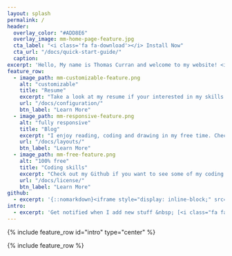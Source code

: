 ```yaml
---
layout: splash
permalink: /
header:
  overlay_color: "#ADD8E6"
  overlay_image: mm-home-page-feature.jpg
  cta_label: "<i class='fa fa-download'></i> Install Now"
  cta_url: "/docs/quick-start-guide/"
  caption:
excerpt: 'Hello, My name is Thomas Curran and welcome to my website! <img src="/Project1-Resume-Blog/images/ProfileImage.jpg" alt="profile_pic" width="200"/>'
feature_row:
  - image_path: mm-customizable-feature.png
    alt: "customizable"
    title: "Resume"
    excerpt: "Take a look at my resume if your interested in my skills and experience."
    url: "/docs/configuration/"
    btn_label: "Learn More"
  - image_path: mm-responsive-feature.png
    alt: "fully responsive"
    title: "Blog"
    excerpt: "I enjoy reading, coding and drawing in my free time. Check out my blog if you want to know more about me."
    url: "/docs/layouts/"
    btn_label: "Learn More"
  - image_path: mm-free-feature.png
    alt: "100% free"
    title: "Coding skills"
    excerpt: "Check out my Github if you want to see some of my coding experience."
    url: "/docs/license/"
    btn_label: "Learn More"
github:
  - excerpt: '{::nomarkdown}<iframe style="display: inline-block;" src="https://ghbtns.com/github-btn.html?user=mmistakes&repo=minimal-mistakes&type=star&count=true&size=large" frameborder="0" scrolling="0" width="160px" height="30px"></iframe> <iframe style="display: inline-block;" src="https://ghbtns.com/github-btn.html?user=mmistakes&repo=minimal-mistakes&type=fork&count=true&size=large" frameborder="0" scrolling="0" width="158px" height="30px"></iframe>{:/nomarkdown}'
intro:
  - excerpt: 'Get notified when I add new stuff &nbsp; [<i class="fa fa-twitter"></i> @mmistakes](https://twitter.com/mmistakes){: .btn .btn--twitter}'
---
```


{% include feature_row id="intro" type="center" %}

{% include feature_row %}

